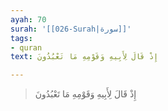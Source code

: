```yaml
---
ayah: 70
surah: '[[026-Surah|سورة]]'
tags:
- quran
text: إِذْ قَالَ لِأَبِيهِ وَقَوْمِهِ مَا تَعْبُدُونَ

---
```

> إِذْ قَالَ لِأَبِيهِ وَقَوْمِهِ مَا تَعْبُدُونَ
